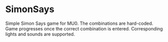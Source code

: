 # SimonSays

Simple Simon Says game for MU0. The combinations are hard-coded. Game progresses once the correct combination is entered. Corresponding lights and sounds are supported.
